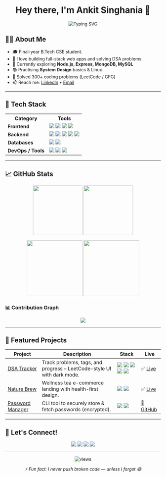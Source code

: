 <!-- HEADER -->
<h1 align="center">Hey there, I'm Ankit Singhania 👋</h1>
<p align="center">
  <img src="https://readme-typing-svg.herokuapp.com?font=Fira+Code&pause=1000&color=F77F00&center=true&vCenter=true&width=650&lines=Full+Stack+•+Python+•+Java+•+DSA" alt="Typing SVG" />
</p>




<!-- ABOUT -->
## 🧑‍💻 About Me

- 🎓 Final-year B.Tech CSE student.  
- 🚀 I love building full-stack web apps and solving DSA problems  
- 🔭 Currently exploring **Node.js, Express, MongoDB, MySQL**  
- 📚 Practising **System Design** basics & Linux  
- 🧮 Solved 300+ coding problems (LeetCode / GFG)   
- 📫 Reach me: <a href="https://www.linkedin.com/in/ankit-singhania-aks">LinkedIn</a> • <a href="mailto:ankitsinghaniaaks@gmail.com">Email</a>

---

## 🧰 Tech Stack

<table>
  <tr>
    <th>Category</th>
    <th>Tools</th>
  </tr>
  <tr>
    <td><b>Frontend</b></td>
    <td>
      <img src="https://img.shields.io/badge/HTML5-E34F26.svg?logo=html5&logoColor=white" />
      <img src="https://img.shields.io/badge/CSS3-1572B6.svg?logo=css3&logoColor=white" />
      <img src="https://img.shields.io/badge/Bootstrap-7952B3.svg?logo=bootstrap&logoColor=white" />
      <img src="https://img.shields.io/badge/JavaScript-F7DF1E.svg?logo=javascript&logoColor=black" />
      <!-- <img src="https://img.shields.io/badge/React-61DAFB.svg?logo=react&logoColor=black" /> -->
    </td>
  </tr>
  <tr>
    <td><b>Backend</b></td>
    <td>
      <img src="https://img.shields.io/badge/Node.js-339933.svg?logo=node.js&logoColor=white" />
      <img src="https://img.shields.io/badge/Express-000000.svg?logo=express&logoColor=white" />
      <img src="https://img.shields.io/badge/Python-3776AB.svg?logo=python&logoColor=white" />
      <img src="https://img.shields.io/badge/Java-007396.svg?logo=java&logoColor=white" />
      <img src="https://img.shields.io/badge/Linux-FCC624.svg?logo=linux&logoColor=black" />
    </td>
  </tr>
  <tr>
    <td><b>Databases</b></td>
    <td>
      <img src="https://img.shields.io/badge/MongoDB-47A248.svg?logo=mongodb&logoColor=white" />
      <img src="https://img.shields.io/badge/MySQL-4479A1.svg?logo=mysql&logoColor=white" />
      <!-- <img src="https://img.shields.io/badge/PostgreSQL-4169E1.svg?logo=postgresql&logoColor=white" /> -->
    </td>
  </tr>
  <tr>
    <td><b>DevOps / Tools</b></td>
    <td>
      <img src="https://img.shields.io/badge/Git-F05032.svg?logo=git&logoColor=white" />
      <img src="https://img.shields.io/badge/GitHub-181717.svg?logo=github&logoColor=white" />
      <img src="https://img.shields.io/badge/Postman-FF6C37.svg?logo=postman&logoColor=white" />
      <!-- <img src="https://img.shields.io/badge/Docker-2496ED.svg?logo=docker&logoColor=white" /> -->
    </td>
  </tr>
</table>

---

## 📈 GitHub Stats

<p align="center">
  <img height="160" src="https://github-readme-stats.vercel.app/api?username=AnkitsinghaniaAKS&show_icons=true&theme=tokyonight&hide_border=true" />
  <img height="160" src="https://streak-stats.demolab.com?user=AnkitsinghaniaAKS&theme=tokyonight&hide_border=true" />
</p>

<p align="center">
  <img height="180" src="https://github-profile-summary-cards.vercel.app/api/cards/stats?username=AnkitsinghaniaAKS&theme=tokyonight" />
  <img height="180" src="https://github-profile-summary-cards.vercel.app/api/cards/productive-time?username=AnkitsinghaniaAKS&theme=tokyonight&utcOffset=+5.5" />
</p>

### 📊 Contribution Graph
<p align="center">
  <img src="https://github-readme-activity-graph.vercel.app/graph?username=AnkitsinghaniaAKS&theme=react-dark&hide_border=true&area=true" />
</p>

---

## 📌 Featured Projects

<table>
  <thead>
    <tr>
      <th>Project</th>
      <th>Description</th>
      <th>Stack</th>
      <th>Live</th>
    </tr>
  </thead>
  <tbody>
    <tr>
      <td><a href="https://github.com/AnkitsinghaniaAKS/DSA-Tracker">DSA Tracker</a></td>
      <td>Track problems, tags, and progress – LeetCode-style UI with dark mode.</td>
      <td>
        <img src="https://img.shields.io/badge/HTML-0A0A0A.svg?logo=html5&logoColor=E34F26" />
        <img src="https://img.shields.io/badge/CSS-0A0A0A.svg?logo=css3&logoColor=1572B6" />
        <img src="https://img.shields.io/badge/JavaScript-0A0A0A.svg?logo=javascript&logoColor=F7DF1E" />
        <img src="https://img.shields.io/badge/Node.js-0A0A0A.svg?logo=node.js&logoColor=339933" />
        <img src="https://img.shields.io/badge/Express-0A0A0A.svg?logo=express&logoColor=white" />
      </td>
      <td>✅ <a href="YOUR_DSA_TRACKER_LIVE_URL">Live</a></td>
    </tr>
    <tr>
      <td><a href="https://github.com/AnkitsinghaniaAKS/nature-brew">Nature Brew</a></td>
      <td>Wellness tea e-commerce landing with health-first design.</td>
      <td>
        <img src="https://img.shields.io/badge/HTML-0A0A0A.svg?logo=html5&logoColor=E34F26" />
        <img src="https://img.shields.io/badge/Bootstrap-0A0A0A.svg?logo=bootstrap&logoColor=7952B3" />
      </td>
      <td>✅ <a href="YOUR_NATURE_BREW_LIVE_URL">Live</a></td>
    </tr>
    <tr>
      <td><a href="https://github.com/AnkitsinghaniaAKS/python-password-manager">Password Manager</a></td>
      <td>CLI tool to securely store & fetch passwords (encrypted).</td>
      <td>
        <img src="https://img.shields.io/badge/Python-0A0A0A.svg?logo=python&logoColor=3776AB" />
        <img src="https://img.shields.io/badge/Cryptography-0A0A0A.svg?logo=keybase&logoColor=white" />
      </td>
      <td>🔗 <a href="https://github.com/AnkitsinghaniaAKS/python-password-manager">GitHub</a></td>
    </tr>
  </tbody>
</table>

---

## 🤝 Let's Connect!

<p align="center">
  <a href="mailto:ankitsinghaniaaks@gmail.com"><img src="https://img.shields.io/badge/Gmail-D14836?style=for-the-badge&logo=gmail&logoColor=white" /></a>
  <a href="https://www.linkedin.com/in/ankit-singhania-aks"><img src="https://img.shields.io/badge/LinkedIn-0A66C2?style=for-the-badge&logo=linkedin&logoColor=white" /></a>
  <a href="https://github.com/AnkitsinghaniaAKS"><img src="https://img.shields.io/badge/GitHub-181717?style=for-the-badge&logo=github&logoColor=white" /></a>
  <a href="YOUR_PORTFOLIO_URL"><img src="https://img.shields.io/badge/Portfolio-000000?style=for-the-badge&logo=vercel&logoColor=white" /></a>
</p>

---
<p align="center">
  <img src="https://komarev.com/ghpvc/?username=AnkitsinghaniaAKS&label=Profile%20views&color=0e75b6&style=flat" alt="views" />
</p>
<p align="center"><i>⚡ Fun fact: I never push broken code — unless I forget 😅</i></p>
